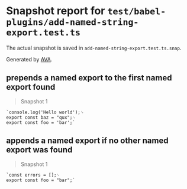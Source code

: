 # Snapshot report for `test/babel-plugins/add-named-string-export.test.ts`

The actual snapshot is saved in `add-named-string-export.test.ts.snap`.

Generated by [AVA](https://avajs.dev).

## prepends a named export to the first named export found

> Snapshot 1

    `console.log('Hello world');␊
    export const baz = "qux";␊
    export const foo = 'bar';`

## appends a named export if no other named export was found

> Snapshot 1

    `const errors = [];␊
    export const foo = "bar";`
